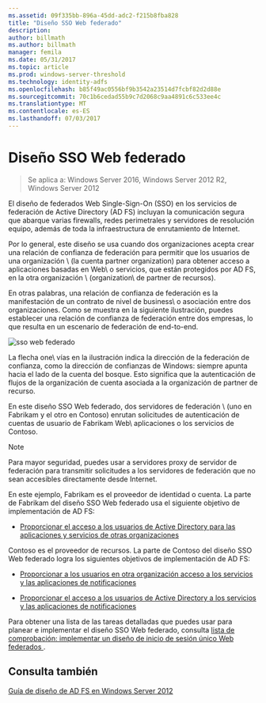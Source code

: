 ```yaml
---
ms.assetid: 09f335bb-896a-45dd-adc2-f215b8fba828
title: "Diseño SSO Web federado"
description: 
author: billmath
ms.author: billmath
manager: femila
ms.date: 05/31/2017
ms.topic: article
ms.prod: windows-server-threshold
ms.technology: identity-adfs
ms.openlocfilehash: b85f49ac0556bf9b3542a23514d7fcbf82d2d88e
ms.sourcegitcommit: 70c1b6cedad55b9c7d2068c9aa4891c6c533ee4c
ms.translationtype: MT
ms.contentlocale: es-ES
ms.lasthandoff: 07/03/2017
---
```

# <a name="federated-web-sso-design"></a>Diseño SSO Web federado

>Se aplica a: Windows Server 2016, Windows Server 2012 R2, Windows Server 2012

El diseño de federados Web Single\-Sign\-On \(SSO\) en los servicios de federación de Active Directory \(AD FS\) incluyan la comunicación segura que abarque varias firewalls, redes perimetrales y servidores de resolución equipo\, además de toda la infraestructura de enrutamiento de Internet.  
  
Por lo general, este diseño se usa cuando dos organizaciones acepta crear una relación de confianza de federación para permitir que los usuarios de una organización \ (la cuenta partner organization\) para obtener acceso a aplicaciones basadas en Web\ o servicios, que están protegidos por AD FS, en la otra organización \ (organization\ de partner de recursos).  
  
En otras palabras, una relación de confianza de federación es la manifestación de un contrato de nivel de business\ o asociación entre dos organizaciones. Como se muestra en la siguiente ilustración, puedes establecer una relación de confianza de federación entre dos empresas, lo que resulta en un escenario de federación de end\-to\-end.  
  
![sso web federado](media/adfs2_FederatedWebSSODesign.gif)  
  
La flecha one\ vías en la ilustración indica la dirección de la federación de confianza, como la dirección de confianzas de Windows: siempre apunta hacia el lado de la cuenta del bosque. Esto significa que la autenticación de flujos de la organización de cuenta asociada a la organización de partner de recurso.  
  
En este diseño SSO Web federado, dos servidores de federación \ (uno en Fabrikam y el otro en Contoso\) enrutan solicitudes de autenticación de cuentas de usuario de Fabrikam Web\ aplicaciones o los servicios de Contoso.  
  
> [!NOTE]  
> Para mayor seguridad, puedes usar a servidores proxy de servidor de federación para transmitir solicitudes a los servidores de federación que no sean accesibles directamente desde Internet.  
  
En este ejemplo, Fabrikam es el proveedor de identidad o cuenta. La parte de Fabrikam del diseño SSO Web federado usa el siguiente objetivo de implementación de AD FS:  
  
-   [Proporcionar el acceso a los usuarios de Active Directory para las aplicaciones y servicios de otras organizaciones](Provide-Your-Active-Directory-Users-Access-to-the-Applications-and-Services-of-Other-Organizations.md)  
  
Contoso es el proveedor de recursos. La parte de Contoso del diseño SSO Web federado logra los siguientes objetivos de implementación de AD FS:  
  
-   [Proporcionar a los usuarios en otra organización acceso a los servicios y las aplicaciones de notificaciones](Provide-Users-in-Another-Organization-Access-to-Your-Claims-Aware-Applications-and-Services.md)  
  
-   [Proporcionar el acceso a los usuarios de Active Directory a los servicios y las aplicaciones de notificaciones](Provide-Your-Active-Directory-Users-Access-to-Your-Claims-Aware-Applications-and-Services.md)  
  
Para obtener una lista de las tareas detalladas que puedes usar para planear e implementar el diseño SSO Web federado, consulta [lista de comprobación: implementar un diseño de inicio de sesión único Web federados ](../../ad-fs/deployment/Checklist--Implementing-a-Federated-Web-SSO-Design.md).  
  
## <a name="see-also"></a>Consulta también
[Guía de diseño de AD FS en Windows Server 2012](AD-FS-Design-Guide-in-Windows-Server-2012.md)
